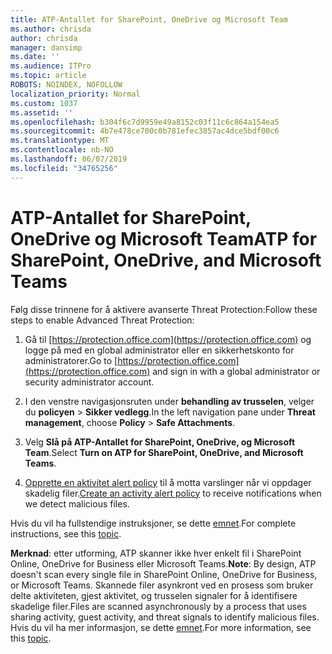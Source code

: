 ```yaml
---
title: ATP-Antallet for SharePoint, OneDrive og Microsoft Team
ms.author: chrisda
author: chrisda
manager: dansimp
ms.date: ''
ms.audience: ITPro
ms.topic: article
ROBOTS: NOINDEX, NOFOLLOW
localization_priority: Normal
ms.custom: 1037
ms.assetid: ''
ms.openlocfilehash: b304f6c7d9959e49a8152c03f11c6c864a154ea5
ms.sourcegitcommit: 4b7e478ce700c0b781efec3857ac4dce5bdf00c6
ms.translationtype: MT
ms.contentlocale: nb-NO
ms.lasthandoff: 06/07/2019
ms.locfileid: "34765256"
---
```

# <a name="atp-for-sharepoint-onedrive-and-microsoft-teams"></a><span data-ttu-id="2ae23-102">ATP-Antallet for SharePoint, OneDrive og Microsoft Team</span><span class="sxs-lookup"><span data-stu-id="2ae23-102">ATP for SharePoint, OneDrive, and Microsoft Teams</span></span>

<span data-ttu-id="2ae23-103">Følg disse trinnene for å aktivere avanserte Threat Protection:</span><span class="sxs-lookup"><span data-stu-id="2ae23-103">Follow these steps to enable Advanced Threat Protection:</span></span>

1. <span data-ttu-id="2ae23-104">Gå til [https://protection.office.com](https://protection.office.com) og logge på med en global administrator eller en sikkerhetskonto for administratorer.</span><span class="sxs-lookup"><span data-stu-id="2ae23-104">Go to [https://protection.office.com](https://protection.office.com) and sign in with a global administrator or security administrator account.</span></span>

2. <span data-ttu-id="2ae23-105">I den venstre navigasjonsruten under **behandling av trusselen**, velger du **policyen** \> **Sikker vedlegg**.</span><span class="sxs-lookup"><span data-stu-id="2ae23-105">In the left navigation pane under **Threat management**, choose **Policy** \> **Safe Attachments**.</span></span>

3. <span data-ttu-id="2ae23-106">Velg **Slå på ATP-Antallet for SharePoint, OneDrive, og Microsoft Team**.</span><span class="sxs-lookup"><span data-stu-id="2ae23-106">Select **Turn on ATP for SharePoint, OneDrive, and Microsoft Teams**.</span></span>

4. <span data-ttu-id="2ae23-107">[Opprette en aktivitet alert policy](https://docs.microsoft.com/office365/securitycompliance/create-activity-alerts) til å motta varslinger når vi oppdager skadelig filer.</span><span class="sxs-lookup"><span data-stu-id="2ae23-107">[Create an activity alert policy](https://docs.microsoft.com/office365/securitycompliance/create-activity-alerts) to receive notifications when we detect malicious files.</span></span>

<span data-ttu-id="2ae23-108">Hvis du vil ha fullstendige instruksjoner, se dette [emnet](https://docs.microsoft.com/office365/securitycompliance/turn-on-atp-for-spo-odb-and-teams).</span><span class="sxs-lookup"><span data-stu-id="2ae23-108">For complete instructions, see this [topic](https://docs.microsoft.com/office365/securitycompliance/turn-on-atp-for-spo-odb-and-teams).</span></span>

<span data-ttu-id="2ae23-109">**Merknad**: etter utforming, ATP skanner ikke hver enkelt fil i SharePoint Online, OneDrive for Business eller Microsoft Teams.</span><span class="sxs-lookup"><span data-stu-id="2ae23-109">**Note**: By design, ATP doesn't scan every single file in SharePoint Online, OneDrive for Business, or Microsoft Teams.</span></span> <span data-ttu-id="2ae23-110">Skannede filer asynkront ved en prosess som bruker delte aktiviteten, gjest aktivitet, og trusselen signaler for å identifisere skadelige filer.</span><span class="sxs-lookup"><span data-stu-id="2ae23-110">Files are scanned asynchronously by a process that uses sharing activity, guest activity, and threat signals to identify malicious files.</span></span> <span data-ttu-id="2ae23-111">Hvis du vil ha mer informasjon, se dette [emnet](https://docs.microsoft.com/office365/securitycompliance/atp-for-spo-odb-and-teams).</span><span class="sxs-lookup"><span data-stu-id="2ae23-111">For more information, see this [topic](https://docs.microsoft.com/office365/securitycompliance/atp-for-spo-odb-and-teams).</span></span>
